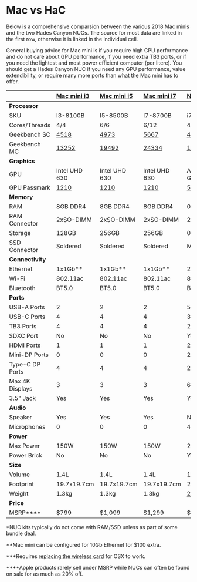 # Mac vs HaC

Below is a comprehensive comparsion between the various 2018 Mac minis and the two Hades Canyon NUCs. The source for most data are linked in the first row, otherwise it is linked in the individual cell.

General buying advice for Mac mini is if you require high CPU performance and do not care about GPU performance, if you need extra TB3 ports, or if you need the lightest and most power efficient computer \(per litere\). You should get a Hades Canyon NUC if you need any GPU performance, value extendibility, or require many more ports than what the Mac mini has to offer.

|  | [Mac mini i3](https://www.apple.com/mac-mini/specs/) | [Mac mini i5](https://www.apple.com/mac-mini/specs/) | [Mac mini i7](https://www.apple.com/mac-mini/specs/) | [NUC8I7HNK](https://www.intel.com/content/dam/support/us/en/documents/mini-pcs/nuc-kits/NUC8i7HNK_TechProdSpec.pdf) | [NUC8I7HVK](https://www.intel.com/content/dam/support/us/en/documents/mini-pcs/nuc-kits/NUC8i7HVK_TechProdSpec.pdf) |
| :--- | :--- | :--- | :--- | :--- | :--- |
| **Processor** |  |  |  |  |  |
| SKU | I3-8100B | I5-8500B | I7-8700B | i7-8705G | i7-8809G |
| Cores/Threads | 4/4 | 6/6 | 6/12 | 4/8 | 4/8 |
| Geekbench SC | [4518](https://browser.geekbench.com/processors/2551) | [4973](https://browser.geekbench.com/processors/2553) | [5667](https://browser.geekbench.com/macs/434) | [4527](https://browser.geekbench.com/processors/2208) | [5044](https://browser.geekbench.com/processors/2212) |
| Geekbench MC | [13252](https://browser.geekbench.com/processors/2551) | [19492](https://browser.geekbench.com/processors/2553) | [24334](https://browser.geekbench.com/macs/434) | [14942](https://browser.geekbench.com/processors/2208) | [16878](https://browser.geekbench.com/processors/2212) |
| **Graphics** |  |  |  |  |  |
| GPU | Intel UHD 630 | Intel UHD 630 | Intel UHD 630 | AMD Vega M GL | AMD Vega M GH |
| GPU Passmark | [1210](https://www.videocardbenchmark.net/gpu.php?gpu=Intel+UHD+630&id=3826) | [1210](https://www.videocardbenchmark.net/gpu.php?gpu=Intel+UHD+630&id=3826) | [1210](https://www.videocardbenchmark.net/gpu.php?gpu=Intel+UHD+630&id=3826) | [5232](https://www.videocardbenchmark.net/gpu.php?gpu=Radeon+RX+Vega+M+GL&id=3903) | [7021](https://www.videocardbenchmark.net/gpu.php?gpu=Radeon+RX+Vega+M+GH&id=3915) |
| **Memory** |  |  |  |  |  |
| RAM | 8GB DDR4 | 8GB DDR4 | 8GB DDR4 | 0GB DDR4\* | 0GB DDR4\* |
| RAM Connector | 2xSO-DIMM | 2xSO-DIMM | 2xSO-DIMM | 2xSO-DIMM | 2xSO-DIMM |
| Storage | 128GB | 256GB | 256GB | 0GB\* | 0GB\* |
| SSD Connector | Soldered | Soldered | Soldered | M.2 NGFF | M.2 NGFF |
| **Connectivity** |  |  |  |  |  |
| Ethernet | 1x1Gb\*\* | 1x1Gb\*\* | 1x1Gb\*\* | 2x1Gb | 2x1Gb |
| Wi-Fi | 802.11ac | 802.11ac | 802.11ac | 802.11ac\*\*\* | 802.11ac\*\*\* |
| Bluetooth | BT5.0 | BT5.0 | BT5.0 | BT4.0\*\*\* | BT4.0\*\*\* |
| **Ports** |  |  |  |  |  |
| USB-A Ports | 2 | 2 | 2 | 5 | 5 |
| USB-C Ports | 4 | 4 | 4 | 3 | 3 |
| TB3 Ports | 4 | 4 | 4 | 2 | 2 |
| SDXC Port | No | No | No | Yes | Yes |
| HDMI Ports | 1 | 1 | 1 | 2 | 2 |
| Mini-DP Ports | 0 | 0 | 0 | 2 | 2 |
| Type-C DP Ports | 4 | 4 | 4 | 2 | 2 |
| Max 4K Displays | 3 | 3 | 3 | 6 | 6 |
| 3.5" Jack | Yes | Yes | Yes | Yes | Yes |
| **Audio** |  |  |  |  |  |
| Speaker | Yes | Yes | Yes | No | No |
| Microphones | 0 | 0 | 0 | 4 | 4 |
| **Power** |  |  |  |  |  |
| Max Power | 150W | 150W | 150W | 230W | 230W |
| Power Brick | No | No | No | Yes | Yes |
| **Size** |  |  |  |  |  |
| Volume | 1.4L | 1.4L | 1.4L | 1.2L | 1.2L |
| Footprint | 19.7x19.7cm | 19.7x19.7cm | 19.7x19.7cm | 22x14cm | 22x14cm |
| Weight | 1.3kg | 1.3kg | 1.3kg | [2.1kg](https://www.legitreviews.com/intel-hades-canyon-nuc8i7hvk-nuc-review-radeon-rx-vega-m-gpu_204024) | [2.1kg](https://www.legitreviews.com/intel-hades-canyon-nuc8i7hvk-nuc-review-radeon-rx-vega-m-gpu_204024) |
| **Price** |  |  |  |  |  |
| MSRP\*\*\*\* | $799 | $1,099 | $1,299 | $799 | $999 |

\*NUC kits typically do not come with RAM/SSD unless as part of some bundle deal.

\*\*Mac mini can be configured for 10Gb Ethernet for $100 extra.

\*\*\*Requires [replacing the wireless card](installation-guide/wifi.md) for OSX to work.

\*\*\*\*Apple products rarely sell under MSRP while NUCs can often be found on sale for as much as 20% off.

